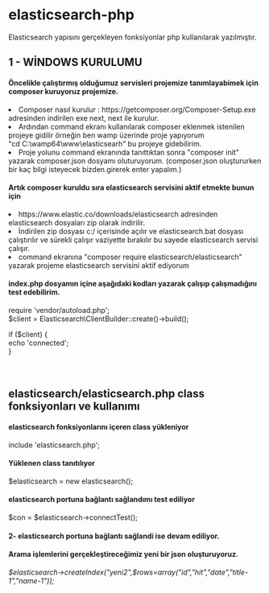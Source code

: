 # elasticsearch-php
Elasticsearch yapısını gerçekleyen fonksiyonlar php kullanılarak yazılmıştır.

<h2>1 - WİNDOWS KURULUMU</h2>
<h4>Öncelikle çalıştırmış olduğumuz servisleri projemize tanımlayabimek için composer kuruyoruz projemize.</h4>
<li> Composer nasıl kurulur : https://getcomposer.org/Composer-Setup.exe adresinden indirilen exe next, next ile kurulur.</li>
<li> Ardından command ekranı kullanılarak composer eklenmek istenilen projeye gidilir örneğin ben wamp üzerinde proje yapıyorum</li>
   "cd C:\wamp64\www\elasticsearh" bu projeye gidebilirim.</li>
<li> Proje yolunu command ekranında tanıttıktan sonra "composer init" yazarak composer.json dosyamı oluturuyorum.
   (composer.json oluştururken bir kaç bilgi isteyecek bizden.girerek enter yapalım.)</li>

<h4>Artık composer kuruldu sıra elasticsearch servisini aktif etmekte bunun için </h4>
<li> https://www.elastic.co/downloads/elasticsearch adresinden elasticsearch dosyaları zip olarak indirilir.</li>
<li> İndirilen zip dosyası c:/ içerisinde açılır ve elasticsearch.bat dosyası çalıştırılır ve sürekli çalışır vaziyette bırakılır 
   bu sayede elasticsearch servisi çalışır.</li>
<li> command ekranına "composer require elasticsearch/elasticsearch" yazarak projeme elasticsearch servisini aktif ediyorum</li>

<h4>index.php dosyamın içine aşağıdaki kodları yazarak çalışıp çalışmadığını test edebilirim.</h4>
require 'vendor/autoload.php';<br>
$client = Elasticsearch\ClientBuilder::create()->build();<br>
 
if ($client) {<br>
    echo 'connected';<br>
}<br>
<br><br>
<h2>elasticsearch/elasticsearch.php class fonksiyonları ve kullanımı</h2>

<h4>elasticsearch fonksiyonlarını içeren class yükleniyor</h4>
include 'elasticsearch.php';

<h4>Yüklenen class tanıtılıyor</h4>
$elasticsearch = new elasticsearch();

<h4>elasticsearch portuna bağlantı sağlandımı test ediliyor</h4>
$con = $elasticsearch->connectTest();

<h4>2- elasticsearch portuna bağlantı sağlandi ise devam ediliyor.</h4>
<h4>Arama işlemlerini gerçekleştireceğimiz yeni bir json oluşturuyoruz.</h4>
<em>$elasticsearch->createIndex("yeni2",$rows=array("id","hit","date","title-1","name-1"));</em>
    
  

